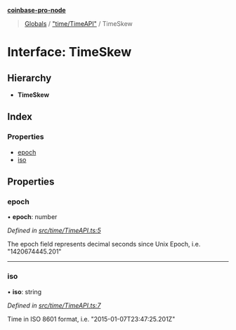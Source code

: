 **[coinbase-pro-node](../README.md)**

> [Globals](../globals.md) / ["time/TimeAPI"](../modules/_time_timeapi_.md) / TimeSkew

# Interface: TimeSkew

## Hierarchy

- **TimeSkew**

## Index

### Properties

- [epoch](_time_timeapi_.timeskew.md#epoch)
- [iso](_time_timeapi_.timeskew.md#iso)

## Properties

### epoch

• **epoch**: number

_Defined in [src/time/TimeAPI.ts:5](https://github.com/bennycode/coinbase-pro-node/blob/ee94ab6/src/time/TimeAPI.ts#L5)_

The epoch field represents decimal seconds since Unix Epoch, i.e. "1420674445.201"

---

### iso

• **iso**: string

_Defined in [src/time/TimeAPI.ts:7](https://github.com/bennycode/coinbase-pro-node/blob/ee94ab6/src/time/TimeAPI.ts#L7)_

Time in ISO 8601 format, i.e. "2015-01-07T23:47:25.201Z"
